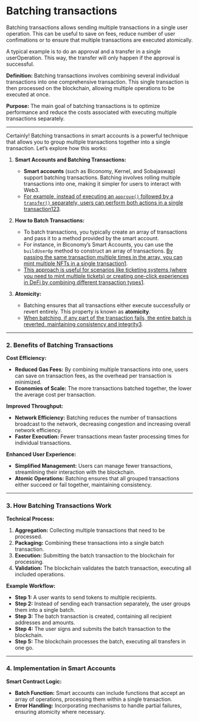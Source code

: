 
# Batching transactions

Batching transactions allows sending multiple transactions in a single user operation. This can be useful to save on fees, reduce number of user confimations or to ensure that multiple transactions are executed atomically.

A typical example is to do an approval and a transfer in a single userOperation. This way, the transfer will only happen if the approval is successful.


**Definition:** Batching transactions involves combining several individual transactions into one comprehensive transaction. This single transaction is then processed on the blockchain, allowing multiple operations to be executed at once.

**Purpose:** The main goal of batching transactions is to optimize performance and reduce the costs associated with executing multiple transactions separately.


-----------

Certainly! Batching transactions in smart accounts is a powerful technique that allows you to group multiple transactions together into a single transaction. Let’s explore how this works:

1.  **Smart Accounts and Batching Transactions:**
    
    -   **Smart accounts** (such as Biconomy, Kernel, and Sobajaswap) support batching transactions. Batching involves rolling multiple transactions into one, making it simpler for users to interact with Web3.
    -   [For example, instead of executing an `approve()` followed by a `transfer()` separately, users can perform both actions in a single transaction](https://docs.biconomy.io/Account/smartAccountv1/tutorials/nodejs/batchingTransactions)[1](https://docs.biconomy.io/Account/smartAccountv1/tutorials/nodejs/batchingTransactions)[2](https://docs.zerodev.app/sdk/core-api/batch-transactions)[3](https://sobajaswap.com/).
2.  **How to Batch Transactions:**
    
    -   To batch transactions, you typically create an array of transactions and pass it to a method provided by the smart account.
    -   For instance, in Biconomy’s Smart Accounts, you can use the `buildUserOp` method to construct an array of transactions. [By passing the same transaction multiple times in the array, you can mint multiple NFTs in a single transaction](https://docs.biconomy.io/Account/smartAccountv1/tutorials/nodejs/batchingTransactions)[1](https://docs.biconomy.io/Account/smartAccountv1/tutorials/nodejs/batchingTransactions).
    -   [This approach is useful for scenarios like ticketing systems (where you need to mint multiple tickets) or creating one-click experiences in DeFi by combining different transaction types](https://docs.biconomy.io/Account/smartAccountv1/tutorials/nodejs/batchingTransactions)[1](https://docs.biconomy.io/Account/smartAccountv1/tutorials/nodejs/batchingTransactions).
3.  **Atomicity:**
    
    -   Batching ensures that all transactions either execute successfully or revert entirely. This property is known as **atomicity**.
    -   [When batching, if any part of the transaction fails, the entire batch is reverted, maintaining consistency and integrity](https://docs.biconomy.io/Account/smartAccountv1/tutorials/nodejs/batchingTransactions)[3](https://sobajaswap.com/).




----------

### 2. Benefits of Batching Transactions

**Cost Efficiency:**

-   **Reduced Gas Fees:** By combining multiple transactions into one, users can save on transaction fees, as the overhead per transaction is minimized.
-   **Economies of Scale:** The more transactions batched together, the lower the average cost per transaction.

**Improved Throughput:**

-   **Network Efficiency:** Batching reduces the number of transactions broadcast to the network, decreasing congestion and increasing overall network efficiency.
-   **Faster Execution:** Fewer transactions mean faster processing times for individual transactions.

**Enhanced User Experience:**

-   **Simplified Management:** Users can manage fewer transactions, streamlining their interaction with the blockchain.
-   **Atomic Operations:** Batching ensures that all grouped transactions either succeed or fail together, maintaining consistency.

----------

### 3. How Batching Transactions Work

**Technical Process:**

1.  **Aggregation:** Collecting multiple transactions that need to be processed.
2.  **Packaging:** Combining these transactions into a single batch transaction.
3.  **Execution:** Submitting the batch transaction to the blockchain for processing.
4.  **Validation:** The blockchain validates the batch transaction, executing all included operations.

**Example Workflow:**

-   **Step 1:** A user wants to send tokens to multiple recipients.
-   **Step 2:** Instead of sending each transaction separately, the user groups them into a single batch.
-   **Step 3:** The batch transaction is created, containing all recipient addresses and amounts.
-   **Step 4:** The user signs and submits the batch transaction to the blockchain.
-   **Step 5:** The blockchain processes the batch, executing all transfers in one go.

----------

### 4. Implementation in Smart Accounts

**Smart Contract Logic:**

-   **Batch Function:** Smart accounts can include functions that accept an array of operations, processing them within a single transaction.
-   **Error Handling:** Incorporating mechanisms to handle partial failures, ensuring atomicity where necessary.